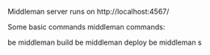 Middleman server runs on http://localhost:4567/

Some basic commands middleman commands:

be middleman build
be middleman deploy
be middleman s